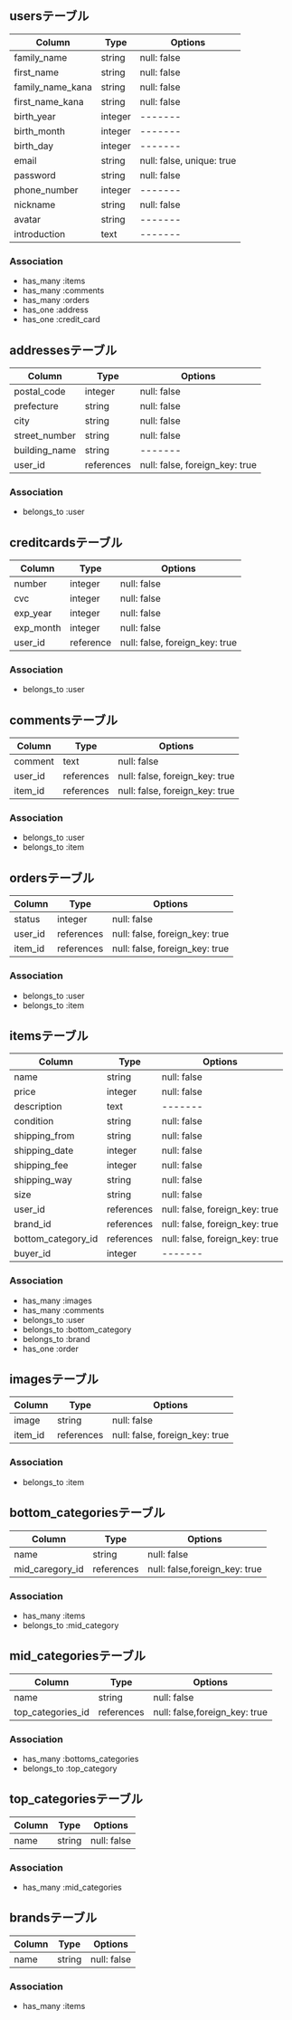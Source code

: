 ## usersテーブル

|Column|Type|Options|
|------|----|-------|
|family_name|string|null: false|
|first_name|string|null: false|
|family_name_kana|string|null: false|
|first_name_kana|string|null: false|
|birth_year|integer|-------|
|birth_month|integer|-------|
|birth_day|integer|-------|
|email|string|null: false, unique: true|
|password|string|null: false|
|phone_number|integer|-------|
|nickname|string|null: false|
|avatar|string|-------|
|introduction|text|-------|

### Association
- has_many :items
- has_many :comments
- has_many :orders
- has_one :address
- has_one :credit_card

## addressesテーブル
|Column|Type|Options|
|------|----|-------|
|postal_code|integer|null: false|
|prefecture|string|null: false|
|city|string|null: false|
|street_number|string|null: false|
|building_name|string|-------|
|user_id|references|null: false, foreign_key: true|

### Association
- belongs_to :user


## creditcardsテーブル
|Column|Type|Options|
|------|----|-------|
|number|integer|null: false|
|cvc|integer|null: false|
|exp_year|integer|null: false|
|exp_month|integer|null: false|
|user_id|reference|null: false, foreign_key: true|

### Association
- belongs_to :user

## commentsテーブル
|Column|Type|Options|
|------|----|-------|
|comment|text|null: false|
|user_id|references|null: false, foreign_key: true|
|item_id|references|null: false, foreign_key: true|

### Association
- belongs_to :user
- belongs_to :item

## ordersテーブル
|Column|Type|Options|
|------|----|-------|
|status|integer|null: false|
|user_id|references|null: false, foreign_key: true|
|item_id|references|null: false, foreign_key: true|

### Association
- belongs_to :user
- belongs_to :item

## itemsテーブル
|Column|Type|Options|
|------|----|-------|
|name|string|null: false|
|price|integer|null: false|
|description|text|-------|
|condition|string|null: false|
|shipping_from|string|null: false|
|shipping_date|integer|null: false|
|shipping_fee|integer|null: false|
|shipping_way|string|null: false|
|size|string|null: false|
|user_id|references|null: false, foreign_key: true|
|brand_id|references|null: false, foreign_key: true|
|bottom_category_id|references|null: false, foreign_key: true|
|buyer_id|integer|-------|

### Association
- has_many :images
- has_many :comments
- belongs_to :user
- belongs_to :bottom_category
- belongs_to :brand
- has_one :order

## imagesテーブル
|Column|Type|Options|
|------|----|-------|
|image|string|null: false|
|item_id|references|null: false, foreign_key: true|

### Association
- belongs_to :item

## bottom_categoriesテーブル
|Column|Type|Options|
|------|----|-------|
|name|string|null: false|
|mid_caregory_id|references|null: false,foreign_key: true|

### Association
- has_many :items
- belongs_to :mid_category

## mid_categoriesテーブル
|Column|Type|Options|
|------|----|-------|
|name|string|null: false|
|top_categories_id|references|null: false,foreign_key: true|

### Association
- has_many :bottoms_categories
- belongs_to :top_category

## top_categoriesテーブル
|Column|Type|Options|
|------|----|-------|
|name|string|null: false|

### Association
- has_many :mid_categories

## brandsテーブル
|Column|Type|Options|
|------|----|-------|
|name|string|null: false|

### Association
- has_many :items

